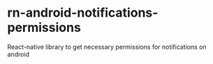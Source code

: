 # rn-android-notifications-permissions
React-native library to get necessary permissions for notifications on android
